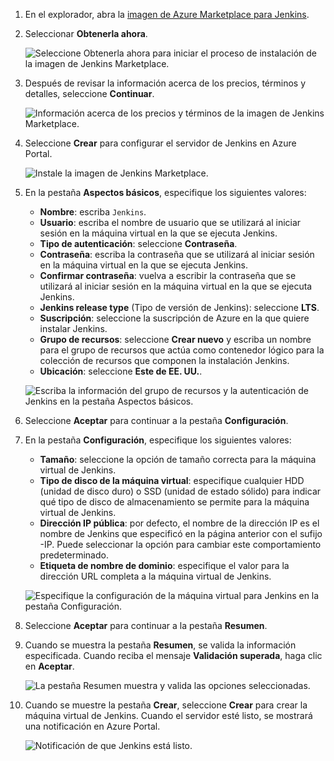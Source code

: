 1. En el explorador, abra la [imagen de Azure Marketplace para Jenkins](https://azuremarketplace.microsoft.com/marketplace/apps/azure-oss.jenkins?tab=Overview).

1. Seleccionar **Obtenerla ahora**.

    ![Seleccione Obtenerla ahora para iniciar el proceso de instalación de la imagen de Jenkins Marketplace.](./media/jenkins-install-from-azure-marketplace-image/jenkins-install-get-it-now.png)

1. Después de revisar la información acerca de los precios, términos y detalles, seleccione **Continuar**.

    ![Información acerca de los precios y términos de la imagen de Jenkins Marketplace.](./media/jenkins-install-from-azure-marketplace-image/jenkins-install-pricing-and-terms.png)

1. Seleccione **Crear** para configurar el servidor de Jenkins en Azure Portal. 

    ![Instale la imagen de Jenkins Marketplace.](./media/jenkins-install-from-azure-marketplace-image/jenkins-install-create.png)

1. En la pestaña **Aspectos básicos**, especifique los siguientes valores:

    - **Nombre**: escriba `Jenkins`.
    - **Usuario**: escriba el nombre de usuario que se utilizará al iniciar sesión en la máquina virtual en la que se ejecuta Jenkins.
    - **Tipo de autenticación**: seleccione **Contraseña**.
    - **Contraseña**: escriba la contraseña que se utilizará al iniciar sesión en la máquina virtual en la que se ejecuta Jenkins.
    - **Confirmar contraseña**: vuelva a escribir la contraseña que se utilizará al iniciar sesión en la máquina virtual en la que se ejecuta Jenkins.
    - **Jenkins release type** (Tipo de versión de Jenkins): seleccione **LTS**.
    - **Suscripción**: seleccione la suscripción de Azure en la que quiere instalar Jenkins.
    - **Grupo de recursos**: seleccione **Crear nuevo** y escriba un nombre para el grupo de recursos que actúa como contenedor lógico para la colección de recursos que componen la instalación Jenkins.
    - **Ubicación**: seleccione **Este de EE. UU.**.

    ![Escriba la información del grupo de recursos y la autenticación de Jenkins en la pestaña Aspectos básicos.](./media/jenkins-install-from-azure-marketplace-image/jenkins-configure-basic.png)

1. Seleccione **Aceptar** para continuar a la pestaña **Configuración**. 

1. En la pestaña **Configuración**, especifique los siguientes valores:

    - **Tamaño**: seleccione la opción de tamaño correcta para la máquina virtual de Jenkins.
    - **Tipo de disco de la máquina virtual**: especifique cualquier HDD (unidad de disco duro) o SSD (unidad de estado sólido) para indicar qué tipo de disco de almacenamiento se permite para la máquina virtual de Jenkins.
    - **Dirección IP pública**: por defecto, el nombre de la dirección IP es el nombre de Jenkins que especificó en la página anterior con el sufijo -IP. Puede seleccionar la opción para cambiar este comportamiento predeterminado.
    - **Etiqueta de nombre de dominio**: especifique el valor para la dirección URL completa a la máquina virtual de Jenkins.

    ![Especifique la configuración de la máquina virtual para Jenkins en la pestaña Configuración.](./media/jenkins-install-from-azure-marketplace-image/jenkins-configure-settings.png)

1. Seleccione **Aceptar** para continuar a la pestaña **Resumen**.

1. Cuando se muestra la pestaña **Resumen**, se valida la información especificada. Cuando reciba el mensaje **Validación superada**, haga clic en **Aceptar**. 

    ![La pestaña Resumen muestra y valida las opciones seleccionadas.](./media/jenkins-install-from-azure-marketplace-image/jenkins-configure-summary.png)

1. Cuando se muestre la pestaña **Crear**, seleccione **Crear** para crear la máquina virtual de Jenkins. Cuando el servidor esté listo, se mostrará una notificación en Azure Portal.

    ![Notificación de que Jenkins está listo.](./media/jenkins-install-from-azure-marketplace-image/jenkins-install-notification.png)